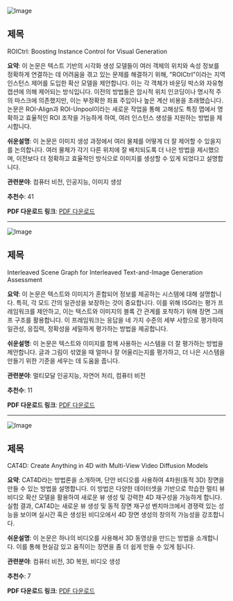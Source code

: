 ![Image](https://cdn-thumbnails.huggingface.co/social-thumbnails/papers/2411.17949.png)

## 제목
ROICtrl: Boosting Instance Control for Visual Generation

**요약**:
이 논문은 텍스트 기반의 시각화 생성 모델들이 여러 객체의 위치와 속성 정보를 정확하게 연결하는 데 어려움을 겪고 있는 문제를 해결하기 위해, "ROICtrl"이라는 지역 인스턴스 제어를 도입한 확산 모델을 제안합니다. 이는 각 객체가 바운딩 박스와 자유형 캡션에 의해 제어되는 방식입니다. 이전의 방법들은 암시적 위치 인코딩이나 명시적 주의 마스크에 의존했지만, 이는 부정확한 좌표 주입이나 높은 계산 비용을 초래했습니다. 논문은 ROI-Align과 ROI-Unpool이라는 새로운 작업을 통해 고해상도 특징 맵에서 명확하고 효율적인 ROI 조작을 가능하게 하여, 여러 인스턴스 생성을 지원하는 방법을 제시합니다.

**쉬운설명**:
이 논문은 이미지 생성 과정에서 여러 물체를 어떻게 더 잘 제어할 수 있을지를 논의합니다. 여러 물체가 각기 다른 위치에 잘 배치되도록 더 나은 방법을 제시했으며, 이전보다 더 정확하고 효율적인 방식으로 이미지를 생성할 수 있게 되었다고 설명합니다.

**관련분야**: 컴퓨터 비전, 인공지능, 이미지 생성

**추천수**: 41

**PDF 다운로드 링크**: [PDF 다운로드](https://arxiv.org/pdf/2411.17949)

---

![Image](https://cdn-thumbnails.huggingface.co/social-thumbnails/papers/2411.17188.png)

## 제목
Interleaved Scene Graph for Interleaved Text-and-Image Generation Assessment

**요약**:
이 논문은 텍스트와 이미지가 혼합되어 정보를 제공하는 시스템에 대해 설명합니다. 특히, 각 모드 간의 일관성을 보장하는 것이 중요합니다. 이를 위해 ISG라는 평가 프레임워크를 제안하고, 이는 텍스트와 이미지의 블록 간 관계를 포착하기 위해 장면 그래프 구조를 활용합니다. 이 프레임워크는 응답을 네 가지 수준의 세부 사항으로 평가하여 일관성, 응집력, 정확성을 세밀하게 평가하는 방법을 제공합니다.

**쉬운설명**:
이 논문은 텍스트와 이미지를 함께 사용하는 시스템을 더 잘 평가하는 방법을 제안합니다. 글과 그림이 섞였을 때 얼마나 잘 어울리는지를 평가하고, 더 나은 시스템을 만들기 위한 기준을 세우는 데 도움을 줍니다.

**관련분야**: 멀티모달 인공지능, 자연어 처리, 컴퓨터 비전

**추천수**: 11

**PDF 다운로드 링크**: [PDF 다운로드](https://arxiv.org/pdf/2411.17188)

---

![Image](https://cdn-thumbnails.huggingface.co/social-thumbnails/papers/2411.18613.png)

## 제목
CAT4D: Create Anything in 4D with Multi-View Video Diffusion Models

**요약**:
CAT4D라는 방법론을 소개하며, 단안 비디오를 사용하여 4차원(동적 3D) 장면을 만들 수 있는 방법을 설명합니다. 이 방법은 다양한 데이터셋을 기반으로 학습한 멀티 뷰 비디오 확산 모델을 활용하여 새로운 뷰 생성 및 강력한 4D 재구성을 가능하게 합니다. 실험 결과, CAT4D는 새로운 뷰 생성 및 동적 장면 재구성 벤치마크에서 경쟁력 있는 성능을 보이며 실시간 혹은 생성된 비디오에서 4D 장면 생성의 창의적 가능성을 강조합니다.

**쉬운설명**:
이 논문은 하나의 비디오를 사용해서 3D 동영상을 만드는 방법을 소개합니다. 이를 통해 현실감 있고 움직이는 장면을 좀 더 쉽게 만들 수 있게 됩니다.

**관련분야**: 컴퓨터 비전, 3D 복원, 비디오 생성

**추천수**: 7

**PDF 다운로드 링크**: [PDF 다운로드](https://arxiv.org/pdf/2411.18613)
